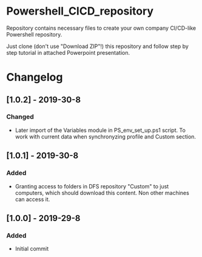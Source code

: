 # Powershell_CICD_repository
Repository contains necessary files to create your own company CI/CD-like Powershell repository.

Just clone (don't use "Download ZIP"!) this repository and follow step by step tutorial in attached Powerpoint presentation.


# Changelog

## [1.0.2] - 2019-30-8
### Changed
- Later import of the Variables module in PS_env_set_up.ps1 script. To work with current data when synchronyzing profile and Custom section.

## [1.0.1] - 2019-30-8
### Added
- Granting access to folders in DFS repository "Custom" to just computers, which should download this content. Non other machines can access it.

## [1.0.0] - 2019-29-8
### Added
- Initial commit
